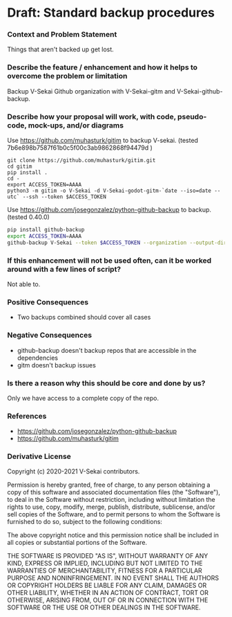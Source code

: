 # Draft: Standard backup procedures

### Context and Problem Statement

Things that aren't backed up get lost.

### Describe the feature / enhancement and how it helps to overcome the problem or limitation

Backup V-Sekai Github organization with V-Sekai-gitm and V-Sekai-github-backup.

### Describe how your proposal will work, with code, pseudo-code, mock-ups, and/or diagrams

Use <https://github.com/muhasturk/gitim> to backup V-sekai. (tested 7b6e898b7587f61b0c5f00c3ab9862868f94479d )

```
git clone https://github.com/muhasturk/gitim.git
cd gitim
pip install .
cd -
export ACCESS_TOKEN=AAAA
python3 -m gitim -o V-Sekai -d V-Sekai-godot-gitm-`date --iso=date --utc` --ssh --token $ACCESS_TOKEN
```

Use <https://github.com/josegonzalez/python-github-backup> to backup. (tested 0.40.0)

```bash
pip install github-backup
export ACCESS_TOKEN=AAAA
github-backup V-Sekai --token $ACCESS_TOKEN --organization --output-directory V-Sekai-Backup-`date --iso=date --utc` --incremental --prefer-ssh --lfs --private --fork --private --all
```

### If this enhancement will not be used often, can it be worked around with a few lines of script?

Not able to.

### Positive Consequences

- Two backups combined should cover all cases

### Negative Consequences

- github-backup doesn't backup repos that are accessible in the dependencies
- gitm doesn't backup issues

### Is there a reason why this should be core and done by us?

Only we have access to a complete copy of the repo.

### References

- <https://github.com/josegonzalez/python-github-backup>
- <https://github.com/muhasturk/gitim>

### Derivative License

Copyright (c) 2020-2021 V-Sekai contributors.

Permission is hereby granted, free of charge, to any person obtaining a copy
of this software and associated documentation files (the "Software"), to deal
in the Software without restriction, including without limitation the rights
to use, copy, modify, merge, publish, distribute, sublicense, and/or sell
copies of the Software, and to permit persons to whom the Software is
furnished to do so, subject to the following conditions:

The above copyright notice and this permission notice shall be included in all
copies or substantial portions of the Software.

THE SOFTWARE IS PROVIDED "AS IS", WITHOUT WARRANTY OF ANY KIND, EXPRESS OR
IMPLIED, INCLUDING BUT NOT LIMITED TO THE WARRANTIES OF MERCHANTABILITY,
FITNESS FOR A PARTICULAR PURPOSE AND NONINFRINGEMENT. IN NO EVENT SHALL THE
AUTHORS OR COPYRIGHT HOLDERS BE LIABLE FOR ANY CLAIM, DAMAGES OR OTHER
LIABILITY, WHETHER IN AN ACTION OF CONTRACT, TORT OR OTHERWISE, ARISING FROM,
OUT OF OR IN CONNECTION WITH THE SOFTWARE OR THE USE OR OTHER DEALINGS IN THE
SOFTWARE.
